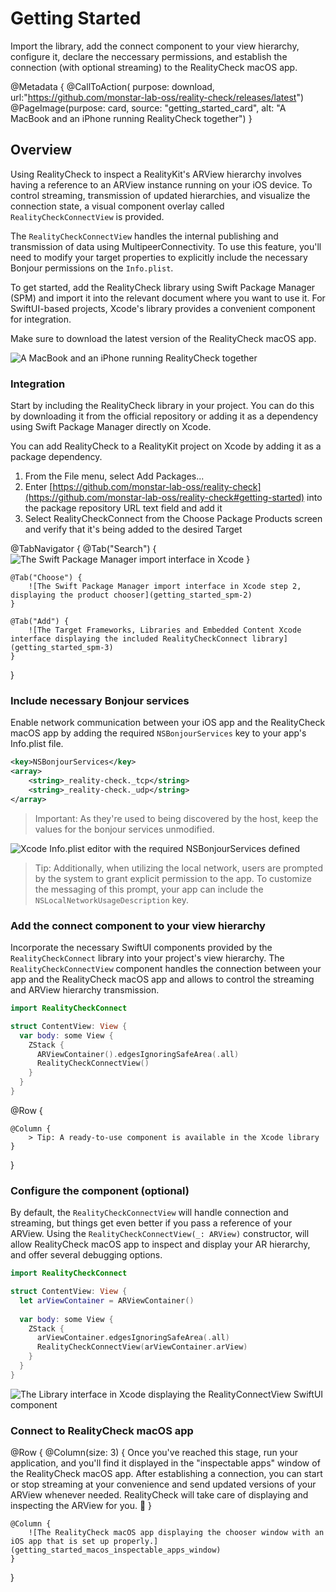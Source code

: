 # Getting Started

Import the library, add the connect component to your view hierarchy, configure it, declare the neccessary permissions, and establish the connection (with optional streaming) to the RealityCheck macOS app.

@Metadata {
    @CallToAction(
      purpose: download, url:"https://github.com/monstar-lab-oss/reality-check/releases/latest")
    @PageImage(purpose: card, source: "getting_started_card", alt: "A MacBook and an iPhone running RealityCheck together")
}

## Overview

Using RealityCheck to inspect a RealityKit's ARView hierarchy involves having a reference to an ARView instance running on your iOS device. To control streaming, transmission of updated hierarchies, and visualize the connection state, a visual component overlay called ``RealityCheckConnectView`` is provided.

The ``RealityCheckConnectView`` handles the internal publishing and transmission of data using MultipeerConnectivity. To use this feature, you'll need to modify your target properties to explicitly include the necessary Bonjour permissions on the `Info.plist`.

To get started, add the RealityCheck library using Swift Package Manager (SPM) and import it into the relevant document where you want to use it. For SwiftUI-based projects, Xcode's library provides a convenient component for integration.

Make sure to download the latest version of the RealityCheck macOS app.

![A MacBook and an iPhone running RealityCheck together](getting_started_cover)

### Integration

Start by including the RealityCheck library in your project. You can do this by downloading it from the official repository or adding it as a dependency using Swift Package Manager directly on Xcode.

You can add RealityCheck to a RealityKit project on Xcode by adding it as a package dependency.

1. From the File menu, select Add Packages...
2. Enter [https://github.com/monstar-lab-oss/reality-check](https://github.com/monstar-lab-oss/reality-check#getting-started) into the package repository URL text field and add it
3. Select RealityCheckConnect from the Choose Package Products screen and verify that it's being added to the desired Target

@TabNavigator {
    @Tab("Search") {
        ![The Swift Package Manager import interface in Xcode](getting_started_spm-1)
    }
    
    @Tab("Choose") {
        ![The Swift Package Manager import interface in Xcode step 2, displaying the product chooser](getting_started_spm-2)
    }
    
    @Tab("Add") {
        ![The Target Frameworks, Libraries and Embedded Content Xcode interface displaying the included RealityCheckConnect library](getting_started_spm-3)    
    }
}





### Include necessary Bonjour services

Enable network communication between your iOS app and the RealityCheck macOS app by adding the required `NSBonjourServices` key to your app's Info.plist file.

```xml
<key>NSBonjourServices</key>
<array>
    <string>_reality-check._tcp</string>
    <string>_reality-check._udp</string>
</array>
```

> Important: As they're used to being discovered by the host, keep the values for the bonjour services unmodified.

![Xcode Info.plist editor with the required NSBonjourServices defined](getting_started_bonjour)

> Tip: Additionally, when utilizing the local network, users are prompted by the system to grant explicit permission to the app. To customize the messaging of this prompt, your app can include the `NSLocalNetworkUsageDescription` key.

### Add the connect component to your view hierarchy

Incorporate the necessary SwiftUI components provided by the `RealityCheckConnect` library into your project's view hierarchy. The ``RealityCheckConnectView`` component handles the connection between your app and the RealityCheck macOS app and allows to control the streaming and ARView hierarchy transmission.

```swift
import RealityCheckConnect

struct ContentView: View {  
  var body: some View {
    ZStack {
      ARViewContainer().edgesIgnoringSafeArea(.all)
      RealityCheckConnectView()
    }
  }
}
```

@Row {
<!--    @Column {-->
<!--        ![The Library interface in Xcode displaying the RealityConnectView SwiftUI component](getting_started_library)-->
<!--    }-->
    @Column {
        > Tip: A ready-to-use component is available in the Xcode library
    }
}

### Configure the component (optional)

By default, the ``RealityCheckConnectView`` will handle connection and streaming, but things get even better if you pass a reference of your ARView. Using the `RealityCheckConnectView(_: ARView)` constructor, will allow RealityCheck macOS app to inspect and display your AR hierarchy, and offer several debugging options.

```swift
import RealityCheckConnect

struct ContentView: View {
  let arViewContainer = ARViewContainer()
  
  var body: some View {
    ZStack {
      arViewContainer.edgesIgnoringSafeArea(.all)
      RealityCheckConnectView(arViewContainer.arView)
    }
  }
}
```

![The Library interface in Xcode displaying the RealityConnectView SwiftUI component](getting_started_component_preview)

### Connect to RealityCheck macOS app

@Row {
    @Column(size: 3)  {
        Once you've reached this stage, run your application, and you'll find it displayed in the "inspectable apps" window of the RealityCheck macOS app. After establishing a connection, you can start or stop streaming at your convenience and send updated versions of your ARView whenever needed. RealityCheck will take care of displaying and inspecting the ARView for you. 🖖
        }
        
    @Column {
        ![The RealityCheck macOS app displaying the chooser window with an iOS app that is set up properly.](getting_started_macos_inspectable_apps_window)
    }
}
